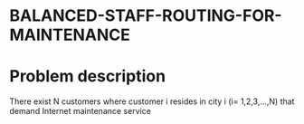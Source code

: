 # BALANCED-STAFF-ROUTING-FOR-MAINTENANCE

# Problem description

There exist N customers where customer i resides in city i (i= 1,2,3,...,N) that demand Internet maintenance service
